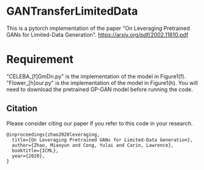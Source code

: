# GANTransferLimitedData
This is a pytorch implementation of the paper 
"On Leveraging Pretrained GANs for Limited-Data Generation".
https://arxiv.org/pdf/2002.11810.pdf

# Requirement

"CELEBA_[f]GmDn.py" is the implementation of the model in Figure1(f).
"Flower_[h]our.py" is the implementation of the model in Figure1(h).
You will need to download the pretrained GP-GAN model before running the code.

## Citation
Please consider citing our paper if you refer to this code in your research.
```
@inproceedings{zhao2020leveraging,
  title={On Leveraging Pretrained GANs for Limited-Data Generation},
  author={Zhao, Miaoyun and Cong, Yulai and Carin, Lawrence},
  booktitle={ICML},
  year={2020},
}
```
